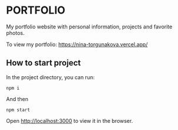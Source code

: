 # PORTFOLIO

My portfolio website with personal information, projects and favorite photos.

To view my portfolio: https://nina-torgunakova.vercel.app/

## How to start project

In the project directory, you can run:

```
npm i
```

And then

```
npm start
```

Open [http://localhost:3000](http://localhost:3000) to view it in the browser.

